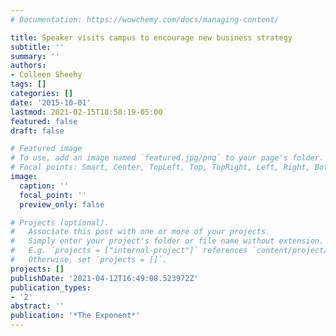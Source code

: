 ```yaml
---
# Documentation: https://wowchemy.com/docs/managing-content/

title: Speaker visits campus to encourage new business strategy
subtitle: ''
summary: ''
authors:
- Colleen Sheehy
tags: []
categories: []
date: '2015-10-01'
lastmod: 2021-02-15T18:58:19-05:00
featured: false
draft: false

# Featured image
# To use, add an image named `featured.jpg/png` to your page's folder.
# Focal points: Smart, Center, TopLeft, Top, TopRight, Left, Right, BottomLeft, Bottom, BottomRight.
image:
  caption: ''
  focal_point: ''
  preview_only: false

# Projects (optional).
#   Associate this post with one or more of your projects.
#   Simply enter your project's folder or file name without extension.
#   E.g. `projects = ["internal-project"]` references `content/project/deep-learning/index.md`.
#   Otherwise, set `projects = []`.
projects: []
publishDate: '2021-04-12T16:49:08.523972Z'
publication_types:
- '2'
abstract: ''
publication: '*The Exponent*'
---
```

